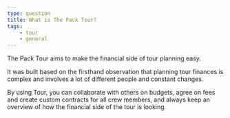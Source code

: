 ```yaml
---
type: question
title: What is The Pack Tour?
tags:
    - tour
    - general
---
```


The Pack Tour aims to make the financial side of tour planning easy.

It was built based on the firsthand observation that planning tour finances is complex and involves a lot of different people and constant changes.

By using Tour, you can collaborate with others on budgets, agree on fees and create custom contracts for all crew members, and always keep an overview of how the financial side of the tour is looking.
